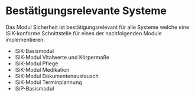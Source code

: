 # Bestätigungsrelevante Systeme

Das Modul Sicherheit ist bestätigungsrelevant für alle Systeme welche eine ISiK-konforme Schnittstelle für eines der nachfolgenden Module implementieren:

- ISiK-Basismodul
- ISiK-Modul Vitalwerte und Körpermaße
- ISiK-Modul Pflege
- ISiK-Modul Medikation
- ISiK-Modul Dokumentenaustausch
- ISiK-Modul Terminplannung
- ISiP-Basismodul